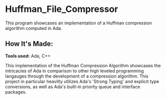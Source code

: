 # Huffman_File_Compressor
This program showcases an implementation of a Huffman compression algorithm computed in Ada.

## How It's Made:

**Tools used:** Ada, C++

This implementation of the Huffman Compression Algorithm showcases the intricacies of Ada in comparison to other high leveled programming langauges through the development of a compression algorithm. This project in particular heavilty utilizes Ada's 'Strong Typing' and explicit type conversions, as well as Ada's built-in priority queue and interface packages.

